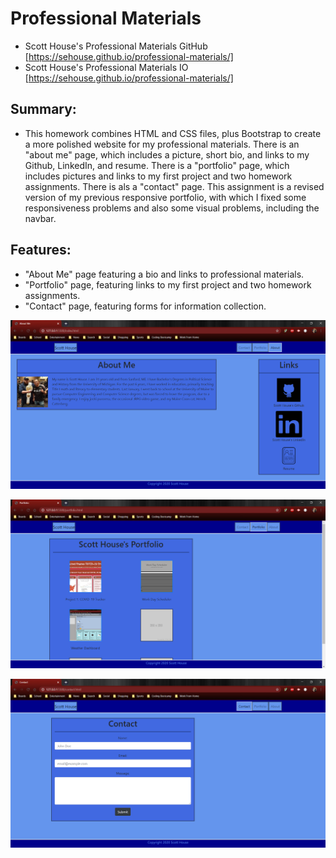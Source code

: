# Professional Materials

- Scott House's Professional Materials GitHub [https://sehouse.github.io/professional-materials/]
- Scott House's Professional Materials IO [https://sehouse.github.io/professional-materials/]

## Summary:

- This homework combines HTML and CSS files, plus Bootstrap to create a more polished website for my professional materials. There is an "about me" page, which includes a picture, short bio, and links to my Github, LinkedIn, and resume. There is a "portfolio" page, which includes pictures and links to my first project and two homework assignments. There is als a "contact" page. This assignment is a revised version of my previous responsive portfolio, with which I fixed some responsiveness problems and also some visual problems, including the navbar.

## Features:

- "About Me" page featuring a bio and links to professional materials.
- "Portfolio" page, featuring links to my first project and two homework assignments.
- "Contact" page, featuring forms for information collection.

<img src="https://github.com/sehouse/professional-materials/blob/master/Assets/Images/scott-house-about-me.png?raw=true"
     alt="Scott House About Me"
     style="float: center" />

<img src="https://github.com/sehouse/professional-materials/blob/master/Assets/Images/scott-house-portfolio.png?raw=true"
     alt="Scott House Portfolio"
     style="float: center" />

<img src="https://github.com/sehouse/professional-materials/blob/master/Assets/Images/scott-house-contact.png?raw=true"
     alt="Scott House Contact"
     style="float: center" />
